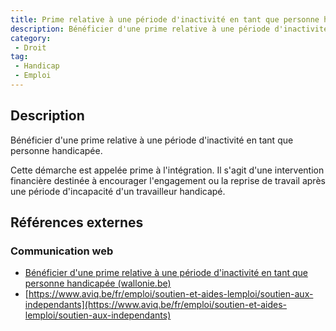 ```yaml
---
title: Prime relative à une période d'inactivité en tant que personne handicapée
description: Bénéficier d'une prime relative à une période d'inactivité en tant que personne handicapée
category: 
 - Droit
tag: 
 - Handicap
 - Emploi
---
```


## Description

Bénéficier d'une prime relative à une période d'inactivité en tant que personne handicapée.

Cette démarche est appelée prime à l'intégration. Il s'agit d'une intervention financière destinée à encourager l'engagement ou la reprise de travail après une période d'incapacité d'un travailleur handicapé.

## Références externes 

### Communication web

- [Bénéficier d'une prime relative à une période d'inactivité en tant que personne handicapée (wallonie.be)](https://www.wallonie.be/fr/demarches/beneficier-dune-prime-relative-une-periode-dinactivite-en-tant-que-personne-handicapee)
- [https://www.aviq.be/fr/emploi/soutien-et-aides-lemploi/soutien-aux-independants](https://www.aviq.be/fr/emploi/soutien-et-aides-lemploi/soutien-aux-independants)


